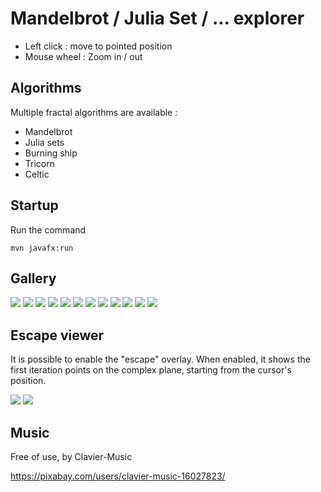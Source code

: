 # Mandelbrot / Julia Set / ... explorer

* Left click : move to pointed position
* Mouse wheel : Zoom in / out

## Algorithms

Multiple fractal algorithms are available :

* Mandelbrot
* Julia sets
* Burning ship
* Tricorn
* Celtic

## Startup

Run the command

```
mvn javafx:run
```

## Gallery

![](pictures/pic0.png)
![](pictures/pic1.png)
![](pictures/pic2.png)
![](pictures/pic3.png)
![](pictures/pic4.png)
![](pictures/pic5.png)
![](pictures/pic6.png)
![](pictures/pic7.png)
![](pictures/pic8.png)
![](pictures/pic9.png)
![](pictures/pic10.png)
![](pictures/pic11.png)

## Escape viewer

It is possible to enable the "escape" overlay.
When enabled, it shows the first iteration points on the complex plane, starting from the cursor's position.

![](pictures/escape1.png)
![](pictures/escape2.png)

## Music

Free of use, by Clavier-Music

https://pixabay.com/users/clavier-music-16027823/
